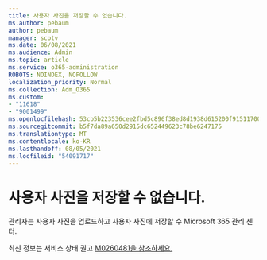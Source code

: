 ```yaml
---
title: 사용자 사진을 저장할 수 없습니다.
ms.author: pebaum
author: pebaum
manager: scotv
ms.date: 06/08/2021
ms.audience: Admin
ms.topic: article
ms.service: o365-administration
ROBOTS: NOINDEX, NOFOLLOW
localization_priority: Normal
ms.collection: Adm_O365
ms.custom:
- "11618"
- "9001499"
ms.openlocfilehash: 53cb5b223536cee2fbd5c896f38ed8d1938d615200f9151170070422da229448
ms.sourcegitcommit: b5f7da89a650d2915dc652449623c78be6247175
ms.translationtype: MT
ms.contentlocale: ko-KR
ms.lasthandoff: 08/05/2021
ms.locfileid: "54091717"
---
```

# <a name="unable-to-save-user-photos"></a>사용자 사진을 저장할 수 없습니다.

관리자는 사용자 사진을 업로드하고 사용자 사진에 저장할 수 Microsoft 365 관리 센터.

최신 정보는 서비스 상태 권고 [M0260481을 참조하세요.](https://admin.microsoft.com/Adminportal/Home?source=applauncher#/servicehealth/advisories/:/alerts/MO260481)
